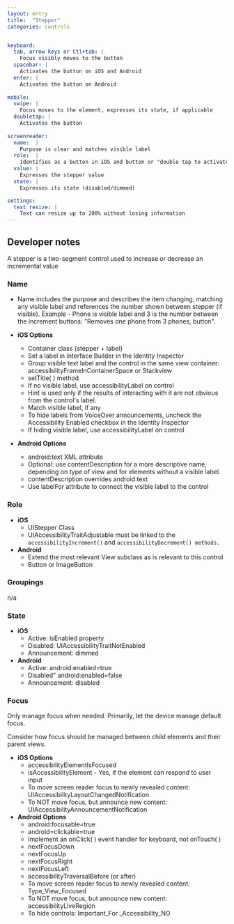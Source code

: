 ```yaml
---
layout: entry
title:  "Stepper"
categories: controls


keyboard:
  tab, arrow keys or Ctl+tab: |
    Focus visibly moves to the button
  spacebar: |
    Activates the button on iOS and Android
  enter: |
    Activates the button on Android
          
mobile:
  swipe: |
    Focus moves to the element, expresses its state, if applicable
  doubletap: |
    Activates the button
    
screenreader: 
  name:  |
    Purpose is clear and matches visible label
  role:  |
    Identifies as a button in iOS and button or "double tap to activate" in Android
  value: |
    Expresses the stepper value
  state: |
    Expresses its state (disabled/dimmed)

settings:
  text resize: |
    Text can resize up to 200% without losing information
---
```


## Developer notes


A stepper is a two-segment control used to increase or decrease an incremental value

### Name

- Name includes the purpose and describes the item changing, matching any visible label and references the number shown between stepper (if visible). Example - Phone is visible label and 3 is the number between the increment buttons: "Removes one phone from 3 phones, button".  
  
- **iOS Options**
  - Container class {stepper + label}  
  - Set a label in Interface Builder in the Identity Inspector
  - Group visible text label and the control in the same view container: accessibilityFrameInContainerSpace or Stackview
  - setTitle( ) method
  - If no visible label, use accessibilityLabel on control
  - Hint is used only if the results of interacting with it are not obvious from the control's label.
  - Match visible label, if any
  - To hide labels from VoiceOver announcements, uncheck the Accessibility Enabled checkbox in the Identity Inspector
  - If hiding visible label, use accessibilityLabel on control
- **Android Options**  
  - android:text XML attribute
  - Optional: use contentDescription for a more descriptive name, depending on type of view and for elements without a visible label.
  - contentDescription overrides android:text  
  - Use labelFor attribute to connect the visible label to the control

### Role

- **iOS**
  - UIStepper Class
  - UIAccessibilityTraitAdjustable must be linked to the  `accessibilityIncrement()`  and  `accessibilityDecrement() methods.`
- **Android**
  - Extend the most relevant View subclass as is relevant to this control
  - Button or ImageButton  

### Groupings

n/a

### State

- **iOS**  
  - Active: isEnabled property
  - Disabled: UIAccessibilityTraitNotEnabled
  - Announcement: dimmed
- **Android**
  - Active: android:enabled=true
  - Disabled" android:enabled=false
  - Announcement: disabled

### Focus

Only manage focus when needed. Primarily, let the device manage default focus.  

Consider how focus should be managed between child elements and their parent views.

- **iOS Options**
  - accessibilityElementIsFocused  
  - isAccessibilityElement - Yes, if the element can respond to user input
  - To move screen reader focus to newly revealed content: UIAccessibilityLayoutChangedNotification
  - To NOT move focus, but announce new content: UIAccessibilityAnnouncementNotification
- **Android Options**
  - android:focusable=true
  - android=clickable=true
  - Implement an onClick( ) event handler for keyboard, not onTouch( )
  - nextFocusDown
  - nextFocusUp
  - nextFocusRight
  - nextFocusLeft
  - accessibilityTraversalBefore (or after)
  - To move screen reader focus to newly revealed content: Type_View_Focused
  - To NOT move focus, but announce new content: accessibilityLiveRegion
  - To hide controls: Important_For _Accessibility_NO
